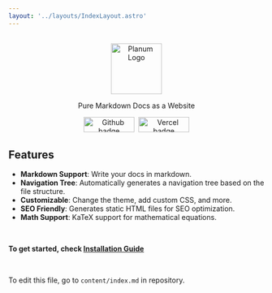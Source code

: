 ```yaml
---
layout: '../layouts/IndexLayout.astro'
---
```


<br>
<center>

<img src="/favicon.svg"  style="width:100px;" width="100px" height="100px" alt="Planum Logo">

Pure Markdown Docs as a Website

<a href="https://github.com/gauravjot/planum-docs" aria-label="Go to Repository"><img src="https://img.shields.io/badge/github-%23121011.svg?style=for-the-badge&logo=github&logoColor=white" width="100px" height="30px" style="width:100px; display:inline" alt="Github badge"></a> &nbsp;<a href="https://vercel.com/new/clone?repository-url=https%3A%2F%2Fgithub.com%2Fgauravjot%2Fplanum-docs" aria-label="Deploy with Vercel"><img src="https://img.shields.io/badge/vercel-%23000000.svg?style=for-the-badge&logo=vercel&logoColor=white" width="100px" height="30px" style="width:100px; display:inline" alt="Vercel badge"></a>

</center>

## Features

- **Markdown Support**: Write your docs in markdown.
- **Navigation Tree**: Automatically generates a navigation tree based on the file structure.
- **Customizable**: Change the theme, add custom CSS, and more.
- **SEO Friendly**: Generates static HTML files for SEO optimization.
- **Math Support**: KaTeX support for mathematical equations.

<br/>

**To get started, check [Installation Guide](/latest/installation)**

<br/>

To edit this file, go to `content/index.md` in repository.